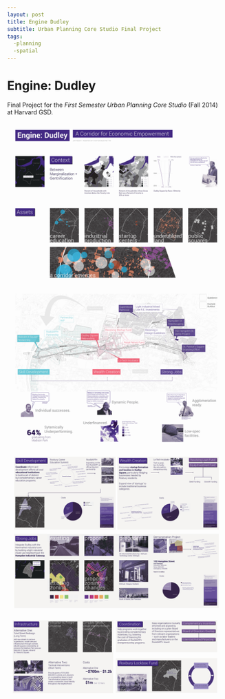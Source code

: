 ```yaml
---
layout: post
title: Engine Dudley
subtitle: Urban Planning Core Studio Final Project
tags:
  -planning
  -spatial
---
```


# Engine: Dudley
Final Project for the *First Semester Urban Planning Core Studio* (Fall 2014) at Harvard GSD.


![Engine Dudley](https://raw.githubusercontent.com/johnmccartin/johnmccartin.github.io/master/img/dudley/dudley1.jpg)
![Engine Dudley](https://raw.githubusercontent.com/johnmccartin/johnmccartin.github.io/master/img/dudley/dudley2.jpg)
![Engine Dudley](https://raw.githubusercontent.com/johnmccartin/johnmccartin.github.io/master/img/dudley/dudley3.jpg)
![Engine Dudley](https://raw.githubusercontent.com/johnmccartin/johnmccartin.github.io/master/img/dudley/dudley4.jpg)